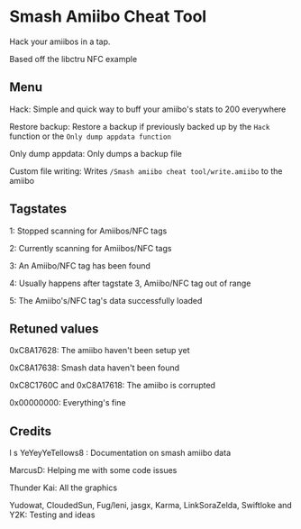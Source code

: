 # Smash Amiibo Cheat Tool
Hack your amiibos in a tap.

Based off the libctru NFC example

## Menu
Hack: Simple and quick way to buff your amiibo's stats to 200 everywhere

Restore backup: Restore a backup if previously backed up by the `Hack` function or the `Only dump appdata function`

Only dump appdata: Only dumps a backup file

Custom file writing: Writes `/Smash amiibo cheat tool/write.amiibo` to the amiibo

## Tagstates
1: Stopped scanning for Amiibos/NFC tags

2: Currently scanning for Amiibos/NFC tags

3: An Amiibo/NFC tag has been found

4: Usually happens after tagstate 3, Amiibo/NFC tag out of range

5: The Amiibo's/NFC tag's data successfully loaded

## Retuned values
0xC8A17628: The amiibo haven't been setup yet

0xC8A17638: Smash data haven't been found

0xC8C1760C and 0xC8A17618: The amiibo is corrupted

0x00000000: Everything's fine

## Credits
​l
s
YeYeyYeTellows8 : Documentation on smash amiibo data

MarcusD: Helping me with some code issues

Thunder Kai: All the graphics

Yudowat, CloudedSun, Fug/leni, jasgx, Karma, LinkSoraZelda, Swiftloke and Y2K: Testing and ideas

